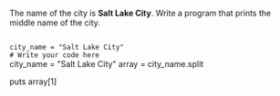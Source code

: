 The name of the city
is **Salt Lake City**.
Write a program that prints
the middle name of the city.



<codeblock language="ruby" type="exercise" testMode="fixedInput">
<code>
city_name = "Salt Lake City"
# Write your code here
</code>

<solution>
city_name = "Salt Lake City"
array = city_name.split

puts array[1]
</solution>
</codeblock>
